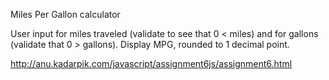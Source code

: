Miles Per Gallon calculator

User input for miles traveled (validate to see that 0 < miles)
and for gallons (validate that 0 > gallons). Display MPG, rounded to 1 decimal point.

http://anu.kadarpik.com/javascript/assignment6js/assignment6.html
